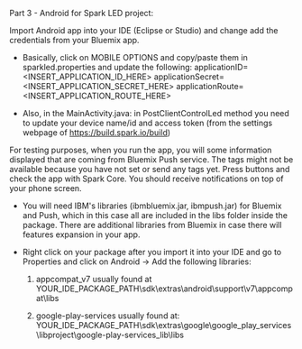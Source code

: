 Part 3 - Android for Spark LED project:

Import Android app into your IDE (Eclipse or Studio) and change add the credentials from your Bluemix app.
-	Basically, click on MOBILE OPTIONS and copy/paste them in sparkled.properties and update the following:
		applicationID=<INSERT_APPLICATION_ID_HERE>
		applicationSecret=<INSERT_APPLICATION_SECRET_HERE>
		applicationRoute=<INSERT_APPLICATION_ROUTE_HERE>

-	Also, in the MainActivity.java: in PostClientControlLed method you need to update your device name/id and 
        access token (from the settings webpage of https://build.spark.io/build)

For testing purposes, when you run the app, you will some information displayed that are coming from Bluemix Push 
service. The tags might not be available because you have not set or send any tags yet.
Press buttons and check the app with Spark Core. You should receive notifications on top of your phone screen.

-	You will need IBM's libraries (ibmbluemix.jar, ibmpush.jar) for Bluemix and Push, which in this case all are 
        included in the libs folder inside the package. There are additional libraries from Bluemix in case there will 
	features expansion in your app.

-	Right click on your package after you import it into your IDE and go to Properties and click on 
        Android -> Add the following libraries:

	1) appcompat_v7 usually found at YOUR_IDE_PACKAGE_PATH\sdk\extras\android\support\v7\appcompat\libs
	
	2) google-play-services usually found at:
       YOUR_IDE_PACKAGE_PATH\sdk\extras\google\google_play_services\libproject\google-play-services_lib\libs
	
